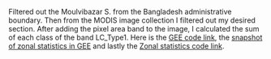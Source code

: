 Filtered out the Moulvibazar S. from the Bangladesh administrative boundary. Then from the MODIS image collection I filtered out my desired section. After adding the pixel area band to the image, I calculated the sum of each class of the band LC_Type1. Here is the [GEE code link](https://code.earthengine.google.com/5c5efbe24c15bf269061cea01226a985), the [snapshot of zonal statistics in GEE](https://github.com/AtikulRahi/zonalStatistics/blob/main/Zonal%20Statistics.JPG) and lastly the [Zonal statistics code link](https://github.com/AtikulRahi/zonalStatistics/blob/main/zonalStatistics.js).
